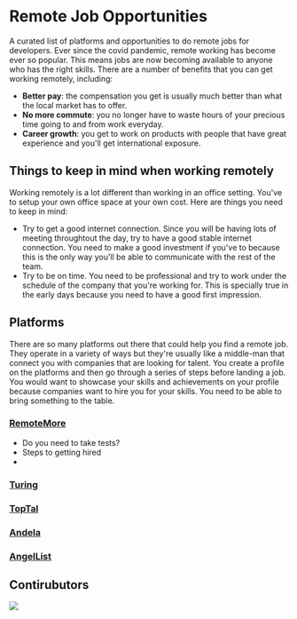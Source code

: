 # Remote Job Opportunities
A curated list of platforms and opportunities to do remote jobs for developers. Ever since the covid pandemic, remote working has become ever so popular. This means jobs are now becoming available to anyone who has the right skills. There are a number of benefits that you can get working remotely, including:
- **Better pay**: the compensation you get is usually much better than what the local market has to offer.
- **No more commute**: you no longer have to waste hours of your precious time going to and from work everyday.
- **Career growth**: you get to work on products with people that have great experience and you'll get international exposure.

## Things to keep in mind when working remotely
Working remotely is a lot different than working in an office setting. You've to setup your own office space at your own cost. Here are things you need to keep in mind:
* Try to get a good internet connection. Since you will be having lots of meeting throughtout the day, try to have a good stable internet connection. You need to make a good investment if you've to because this is the only way you'll be able to communicate with the rest of the team.
* Try to be on time. You need to be professional and try to work under the schedule of the company that you're working for. This is specially true in the early days because you need to have a good first impression.

## Platforms
There are so many platforms out there that could help you find a remote job. They operate in a variety of ways but they're usually like a middle-man that connect you with companies that are looking for talent. You create a profile on the platforms and then go through a series of steps before landing a job. You would want to showcase your skills and achievements on your profile because companies want to hire you for your skills. You need to be able to bring something to the table.

### [RemoteMore](https://remotemore.com/)
- Do you need to take tests?
- Steps to getting hired
- 
### [Turing](https://www.turing.com/)
### [TopTal](https://www.toptal.com/)
### [Andela](https://andela.com/)
### [AngelList](https://angel.co/)

## Contirubutors
<a href="https://github.com/Hamsa-Labs/remote-jobs/graphs/contributors">
  <img src="https://contrib.rocks/image?repo=Hamsa-Labs/remote-jobs&columns=24&max=1000"/>
</a>


